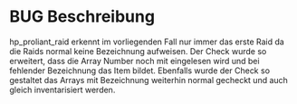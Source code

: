# BUG Beschreibung
hp_proliant_raid erkennt im vorliegenden Fall nur immer das erste Raid da die Raids normal keine Bezeichnung aufweisen.
Der Check wurde so erweitert, dass die Array Number noch mit eingelesen wird und bei fehlender Bezeichnung das Item bildet.
Ebenfalls wurde der Check so gestaltet das Arrays mit Bezeichnung weiterhin normal gecheckt und auch gleich inventarisiert werden.
